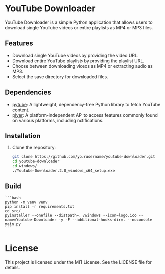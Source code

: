# YouTube Downloader

YouTube Downloader is a simple Python application that allows users to download single YouTube videos or entire playlists as MP4 or MP3 files.

## Features

- Download single YouTube videos by providing the video URL.
- Download entire YouTube playlists by providing the playlist URL.
- Choose between downloading videos as MP4 or extracting audio as MP3.
- Select the save directory for downloaded files.

## Dependencies

- [pytube](https://github.com/nficano/pytube): A lightweight, dependency-free Python library to fetch YouTube content.
- [plyer](https://github.com/kivy/plyer): A platform-independent API to access features commonly found on various platforms, including notifications.

## Installation

1. Clone the repository:


   ```bash
   git clone https://github.com/yourusername/youtube-downloader.git
   cd youtube-downloader
   cd windows/
   ./Youtube-Downloader.2.0_windows_x64_setup.exe
   ```
   
## Build 

    ```bash
    python -m venv venv
    pip install -r requirements.txt
    cd src/
    pyinstaller --onefile --distpath=../windows --icon=logo.ico --name=Youtube-Downloader -y -F --additional-hooks-dir=. --noconsole main.py
    ```


# License

This project is licensed under the MIT License. See the LICENSE file for details.
